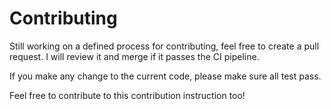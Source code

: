 # Contributing

Still working on a defined process for contributing, feel free to create a pull request. I will review it and merge if it passes the CI pipeline.

If you make any change to the current code, please make sure all test pass.

Feel free to contribute to this contribution instruction too!
